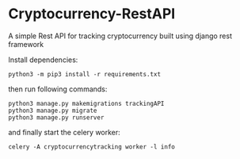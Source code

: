 # Cryptocurrency-RestAPI

A simple Rest API for tracking cryptocurrency built using django rest framework

Install dependencies:

```
python3 -m pip3 install -r requirements.txt
```

then run following commands:

```
python3 manage.py makemigrations trackingAPI
python3 manage.py migrate
python3 manage.py runserver
```
and finally start the celery worker:

```
celery -A cryptocurrencytracking worker -l info
```

